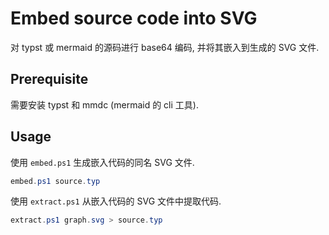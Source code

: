 # Embed source code into SVG

对 typst 或 mermaid 的源码进行 base64 编码, 并将其嵌入到生成的 SVG 文件.

## Prerequisite

需要安装 typst 和 mmdc (mermaid 的 cli 工具).

##  Usage

使用 `embed.ps1` 生成嵌入代码的同名 SVG 文件.

```powershell
embed.ps1 source.typ
```

使用 `extract.ps1` 从嵌入代码的 SVG 文件中提取代码.

```powershell
extract.ps1 graph.svg > source.typ
```
